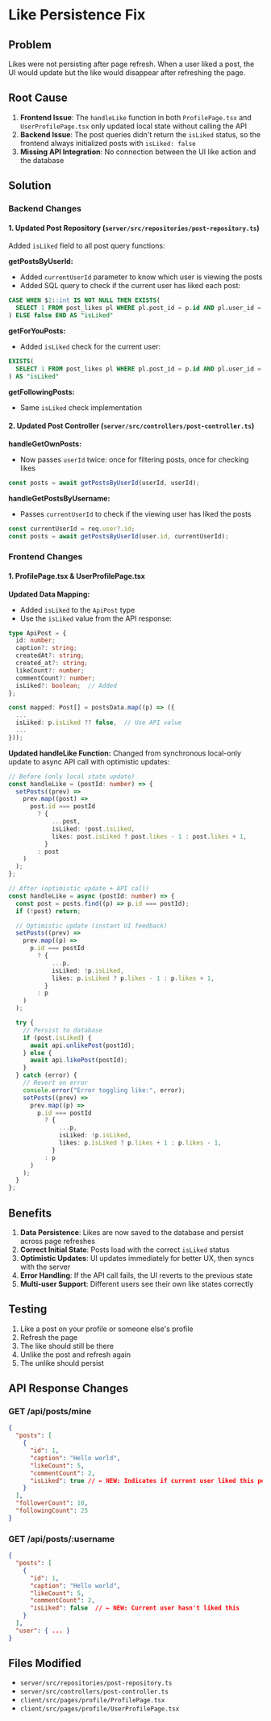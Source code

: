 # Like Persistence Fix

## Problem

Likes were not persisting after page refresh. When a user liked a post, the UI would update but the like would disappear after refreshing the page.

## Root Cause

1. **Frontend Issue**: The `handleLike` function in both `ProfilePage.tsx` and `UserProfilePage.tsx` only updated local state without calling the API
2. **Backend Issue**: The post queries didn't return the `isLiked` status, so the frontend always initialized posts with `isLiked: false`
3. **Missing API Integration**: No connection between the UI like action and the database

## Solution

### Backend Changes

#### 1. Updated Post Repository (`server/src/repositories/post-repository.ts`)

Added `isLiked` field to all post query functions:

**getPostsByUserId:**

- Added `currentUserId` parameter to know which user is viewing the posts
- Added SQL query to check if the current user has liked each post:

```sql
CASE WHEN $2::int IS NOT NULL THEN EXISTS(
  SELECT 1 FROM post_likes pl WHERE pl.post_id = p.id AND pl.user_id = $2
) ELSE false END AS "isLiked"
```

**getForYouPosts:**

- Added `isLiked` check for the current user:

```sql
EXISTS(
  SELECT 1 FROM post_likes pl WHERE pl.post_id = p.id AND pl.user_id = $1
) AS "isLiked"
```

**getFollowingPosts:**

- Same `isLiked` check implementation

#### 2. Updated Post Controller (`server/src/controllers/post-controller.ts`)

**handleGetOwnPosts:**

- Now passes `userId` twice: once for filtering posts, once for checking likes

```typescript
const posts = await getPostsByUserId(userId, userId);
```

**handleGetPostsByUsername:**

- Passes `currentUserId` to check if the viewing user has liked the posts

```typescript
const currentUserId = req.user?.id;
const posts = await getPostsByUserId(user.id, currentUserId);
```

### Frontend Changes

#### 1. ProfilePage.tsx & UserProfilePage.tsx

**Updated Data Mapping:**

- Added `isLiked` to the `ApiPost` type
- Use the `isLiked` value from the API response:

```typescript
type ApiPost = {
  id: number;
  caption?: string;
  createdAt?: string;
  created_at?: string;
  likeCount?: number;
  commentCount?: number;
  isLiked?: boolean;  // Added
};

const mapped: Post[] = postsData.map((p) => ({
  ...
  isLiked: p.isLiked ?? false,  // Use API value
  ...
}));
```

**Updated handleLike Function:**
Changed from synchronous local-only update to async API call with optimistic updates:

```typescript
// Before (only local state update)
const handleLike = (postId: number) => {
  setPosts((prev) =>
    prev.map((post) =>
      post.id === postId
        ? {
            ...post,
            isLiked: !post.isLiked,
            likes: post.isLiked ? post.likes - 1 : post.likes + 1,
          }
        : post
    )
  );
};

// After (optimistic update + API call)
const handleLike = async (postId: number) => {
  const post = posts.find((p) => p.id === postId);
  if (!post) return;

  // Optimistic update (instant UI feedback)
  setPosts((prev) =>
    prev.map((p) =>
      p.id === postId
        ? {
            ...p,
            isLiked: !p.isLiked,
            likes: p.isLiked ? p.likes - 1 : p.likes + 1,
          }
        : p
    )
  );

  try {
    // Persist to database
    if (post.isLiked) {
      await api.unlikePost(postId);
    } else {
      await api.likePost(postId);
    }
  } catch (error) {
    // Revert on error
    console.error("Error toggling like:", error);
    setPosts((prev) =>
      prev.map((p) =>
        p.id === postId
          ? {
              ...p,
              isLiked: !p.isLiked,
              likes: p.isLiked ? p.likes + 1 : p.likes - 1,
            }
          : p
      )
    );
  }
};
```

## Benefits

1. **Data Persistence**: Likes are now saved to the database and persist across page refreshes
2. **Correct Initial State**: Posts load with the correct `isLiked` status
3. **Optimistic Updates**: UI updates immediately for better UX, then syncs with the server
4. **Error Handling**: If the API call fails, the UI reverts to the previous state
5. **Multi-user Support**: Different users see their own like states correctly

## Testing

1. Like a post on your profile or someone else's profile
2. Refresh the page
3. The like should still be there
4. Unlike the post and refresh again
5. The unlike should persist

## API Response Changes

### GET /api/posts/mine

```json
{
  "posts": [
    {
      "id": 1,
      "caption": "Hello world",
      "likeCount": 5,
      "commentCount": 2,
      "isLiked": true // ← NEW: Indicates if current user liked this post
    }
  ],
  "followerCount": 10,
  "followingCount": 25
}
```

### GET /api/posts/:username

```json
{
  "posts": [
    {
      "id": 1,
      "caption": "Hello world",
      "likeCount": 5,
      "commentCount": 2,
      "isLiked": false  // ← NEW: Current user hasn't liked this
    }
  ],
  "user": { ... }
}
```

## Files Modified

- `server/src/repositories/post-repository.ts`
- `server/src/controllers/post-controller.ts`
- `client/src/pages/profile/ProfilePage.tsx`
- `client/src/pages/profile/UserProfilePage.tsx`
